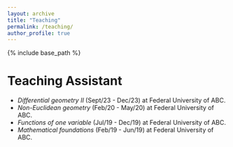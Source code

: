 ```yaml
---
layout: archive
title: "Teaching"
permalink: /teaching/
author_profile: true
---
```


{% include base_path %}

# Teaching Assistant

- _Differential geometry II_ (Sept/23 - Dec/23) at Federal University of ABC.
- _Non-Euclidean geometry_ (Feb/20 - May/20) at Federal University of ABC.
- _Functions of one variable_ (Jul/19 - Dec/19) at Federal University of ABC.
- _Mathematical foundations_ (Feb/19 - Jun/19) at Federal University of ABC.
